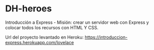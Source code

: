 # DH-heroes
Introducción a Express - Misión: crear un servidor web con Express y colocar todos los recursos con HTML Y CSS.

Url del proyecto levantado en Heroku: https://introduccion-express.herokuapp.com/lovelace
